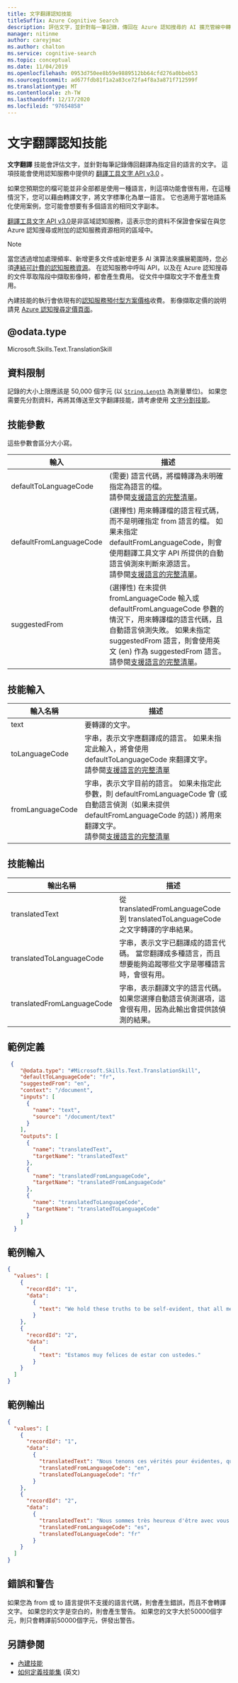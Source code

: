 ```yaml
---
title: 文字翻譯認知技能
titleSuffix: Azure Cognitive Search
description: 評估文字，並針對每一筆記錄，傳回在 Azure 認知搜尋的 AI 擴充管線中轉譯為指定目的語言的文字。
manager: nitinme
author: careyjmac
ms.author: chalton
ms.service: cognitive-search
ms.topic: conceptual
ms.date: 11/04/2019
ms.openlocfilehash: 0953d750ee8b59e9889512bb64cfd276a0bbeb53
ms.sourcegitcommit: ad677fdb81f1a2a83ce72fa4f8a3a871f712599f
ms.translationtype: MT
ms.contentlocale: zh-TW
ms.lasthandoff: 12/17/2020
ms.locfileid: "97654858"
---
```

#   <a name="text-translation-cognitive-skill"></a>文字翻譯認知技能

**文字翻譯** 技能會評估文字，並針對每筆記錄傳回翻譯為指定目的語言的文字。 這項技能會使用認知服務中提供的 [翻譯工具文字 API v3.0](../cognitive-services/translator/reference/v3-0-translate.md) 。

如果您預期您的檔可能並非全部都是使用一種語言，則這項功能會很有用，在這種情況下，您可以藉由轉譯文字，將文字標準化為單一語言。  它也適用于當地語系化使用案例，您可能會想要有多個語言的相同文字副本。

[翻譯工具文字 API v3.0](../cognitive-services/translator/reference/v3-0-reference.md)是非區域認知服務，這表示您的資料不保證會保留在與您 Azure 認知搜尋或附加的認知服務資源相同的區域中。

> [!NOTE]
> 當您透過增加處理頻率、新增更多文件或新增更多 AI 演算法來擴展範圍時，您必須[連結可計費的認知服務資源](cognitive-search-attach-cognitive-services.md)。 在認知服務中呼叫 API，以及在 Azure 認知搜尋的文件萃取階段中擷取影像時，都會產生費用。 從文件中擷取文字不會產生費用。
>
> 內建技能的執行會依現有的[認知服務預付型方案價格](https://azure.microsoft.com/pricing/details/cognitive-services/)收費。 影像擷取定價的說明請見 [Azure 認知搜尋定價頁面](https://azure.microsoft.com/pricing/details/search/)。

## <a name="odatatype"></a>@odata.type  
Microsoft.Skills.Text.TranslationSkill

## <a name="data-limits"></a>資料限制
記錄的大小上限應該是 50,000 個字元 (以 [`String.Length`](/dotnet/api/system.string.length) 為測量單位)。 如果您需要先分割資料，再將其傳送至文字翻譯技能，請考慮使用 [文字分割技能](cognitive-search-skill-textsplit.md)。

## <a name="skill-parameters"></a>技能參數

這些參數會區分大小寫。

| 輸入 | 描述 |
|---------------------|-------------|
| defaultToLanguageCode |  (需要) 語言代碼，將檔轉譯為未明確指定為語言的檔。 <br/> 請參閱[支援語言的完整清單](../cognitive-services/translator/language-support.md)。 |
| defaultFromLanguageCode |  (選擇性) 用來轉譯檔的語言程式碼，而不是明確指定 from 語言的檔。  如果未指定 defaultFromLanguageCode，則會使用翻譯工具文字 API 所提供的自動語言偵測來判斷來源語言。 <br/> 請參閱[支援語言的完整清單](../cognitive-services/translator/language-support.md)。 |
| suggestedFrom |  (選擇性) 在未提供 fromLanguageCode 輸入或 defaultFromLanguageCode 參數的情況下，用來轉譯檔的語言代碼，且自動語言偵測失敗。  如果未指定 suggestedFrom 語言，則會使用英文 (en) 作為 suggestedFrom 語言。 <br/> 請參閱[支援語言的完整清單](../cognitive-services/translator/language-support.md)。 |

## <a name="skill-inputs"></a>技能輸入

| 輸入名稱     | 描述 |
|--------------------|-------------|
| text | 要轉譯的文字。|
| toLanguageCode    | 字串，表示文字應翻譯成的語言。 如果未指定此輸入，將會使用 defaultToLanguageCode 來翻譯文字。 <br/>請參閱[支援語言的完整清單](../cognitive-services/translator/language-support.md)|
| fromLanguageCode  | 字串，表示文字目前的語言。 如果未指定此參數，則 defaultFromLanguageCode 會 (或自動語言偵測（如果未提供 defaultFromLanguageCode 的話）) 將用來翻譯文字。 <br/>請參閱[支援語言的完整清單](../cognitive-services/translator/language-support.md)|

## <a name="skill-outputs"></a>技能輸出

| 輸出名稱    | 描述 |
|--------------------|-------------|
| translatedText | 從 translatedFromLanguageCode 到 translatedToLanguageCode 之文字轉譯的字串結果。|
| translatedToLanguageCode  | 字串，表示文字已翻譯成的語言代碼。 當您翻譯成多種語言，而且想要能夠追蹤哪些文字是哪種語言時，會很有用。|
| translatedFromLanguageCode    | 字串，表示翻譯文字的語言代碼。 如果您選擇自動語言偵測選項，這會很有用，因為此輸出會提供該偵測的結果。|

##  <a name="sample-definition"></a>範例定義

```json
 {
    "@odata.type": "#Microsoft.Skills.Text.TranslationSkill",
    "defaultToLanguageCode": "fr",
    "suggestedFrom": "en",
    "context": "/document",
    "inputs": [
      {
        "name": "text",
        "source": "/document/text"
      }
    ],
    "outputs": [
      {
        "name": "translatedText",
        "targetName": "translatedText"
      },
      {
        "name": "translatedFromLanguageCode",
        "targetName": "translatedFromLanguageCode"
      },
      {
        "name": "translatedToLanguageCode",
        "targetName": "translatedToLanguageCode"
      }
    ]
  }
```

##  <a name="sample-input"></a>範例輸入

```json
{
  "values": [
    {
      "recordId": "1",
      "data":
        {
          "text": "We hold these truths to be self-evident, that all men are created equal."
        }
    },
    {
      "recordId": "2",
      "data":
        {
          "text": "Estamos muy felices de estar con ustedes."
        }
    }
  ]
}
```


##  <a name="sample-output"></a>範例輸出

```json
{
  "values": [
    {
      "recordId": "1",
      "data":
        {
          "translatedText": "Nous tenons ces vérités pour évidentes, que tous les hommes sont créés égaux.",
          "translatedFromLanguageCode": "en",
          "translatedToLanguageCode": "fr"
        }
    },
    {
      "recordId": "2",
      "data":
        {
          "translatedText": "Nous sommes très heureux d'être avec vous.",
          "translatedFromLanguageCode": "es",
          "translatedToLanguageCode": "fr"
        }
    }
  ]
}
```


## <a name="errors-and-warnings"></a>錯誤和警告
如果您為 from 或 to 語言提供不支援的語言代碼，則會產生錯誤，而且不會轉譯文字。
如果您的文字是空白的，則會產生警告。
如果您的文字大於50000個字元，則只會轉譯前50000個字元，併發出警告。

## <a name="see-also"></a>另請參閱

+ [內建技能](cognitive-search-predefined-skills.md)
+ [如何定義技能集](cognitive-search-defining-skillset.md) (英文)